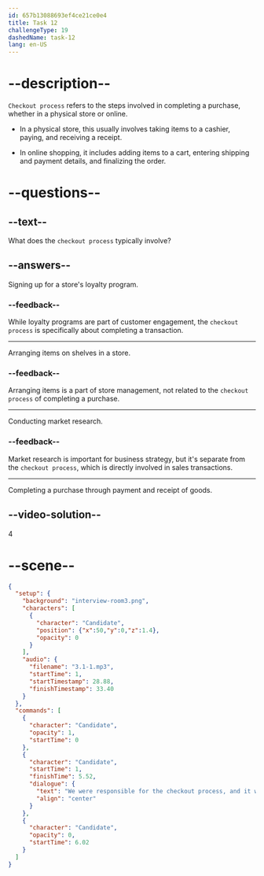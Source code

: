 ```yaml
---
id: 657b13088693ef4ce21ce0e4
title: Task 12
challengeType: 19
dashedName: task-12
lang: en-US
---
```


<!-- (Audio) Candidate: We were responsible for the checkout process, and it was a successful implementation. -->

# --description--

`Checkout process` refers to the steps involved in completing a purchase, whether in a physical store or online.

- In a physical store, this usually involves taking items to a cashier, paying, and receiving a receipt.

- In online shopping, it includes adding items to a cart, entering shipping and payment details, and finalizing the order. 

# --questions--

## --text--

What does the `checkout process` typically involve?

## --answers--

Signing up for a store's loyalty program.

### --feedback--

While loyalty programs are part of customer engagement, the `checkout process` is specifically about completing a transaction.

---

Arranging items on shelves in a store.

### --feedback--

Arranging items is a part of store management, not related to the `checkout process` of completing a purchase.

---

Conducting market research.

### --feedback--

Market research is important for business strategy, but it's separate from the `checkout process`, which is directly involved in sales transactions.

---

Completing a purchase through payment and receipt of goods.

## --video-solution--

4

# --scene--

```json
{
  "setup": {
    "background": "interview-room3.png",
    "characters": [
      {
        "character": "Candidate",
        "position": {"x":50,"y":0,"z":1.4},
        "opacity": 0
      }
    ],
    "audio": {
      "filename": "3.1-1.mp3",
      "startTime": 1,
      "startTimestamp": 28.88,
      "finishTimestamp": 33.40
    }
  },
  "commands": [
    {
      "character": "Candidate",
      "opacity": 1,
      "startTime": 0
    },
    {
      "character": "Candidate",
      "startTime": 1,
      "finishTime": 5.52,
      "dialogue": {
        "text": "We were responsible for the checkout process, and it was a successful implementation.",
        "align": "center"
      }
    },
    {
      "character": "Candidate",
      "opacity": 0,
      "startTime": 6.02
    }
  ]
}
```
